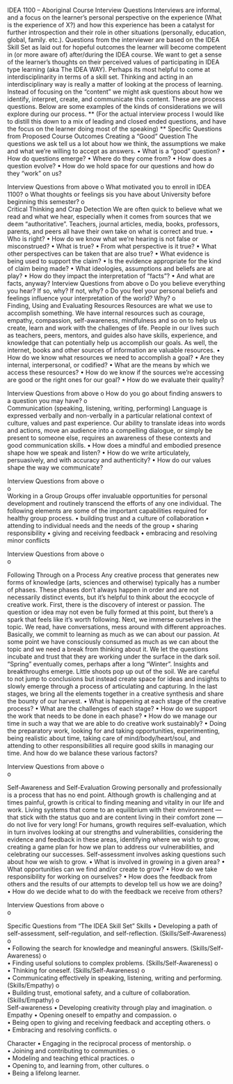 
IDEA 1100 – Aboriginal Course
Interview Questions
Interviews are informal, and a focus on the learner’s personal perspective on the experience (What is the experience of X?) and how this experience has been a catalyst for further introspection and their role in other situations (personally, education, global, family. etc.). Questions from the interviewer are based on the IDEA Skill Set as laid out for hopeful outcomes the learner will become competent in (or more aware of) after/during the IDEA course.  We want to get a sense of the learner’s thoughts on their perceived values of participating in IDEA type learning (aka The IDEA WAY).
Perhaps its most helpful to come at interdisciplinarity in terms of a skill set. Thinking and acting in an interdisciplinary way is really a matter of looking at the process of learning. Instead of focusing on the “content” we might ask questions about how we identify, interpret, create, and communicate this content. These are process questions. Below are some examples of the kinds of considerations we will explore during our process.
** (For the actual interview process I would like to distill this down to a mix of leading and closed ended questions, and have the focus on the learner doing most of the speaking) **
Specific Questions from Proposed Course Outcomes
Creating a “Good” Question
The questions we ask tell us a lot about how we think, the assumptions we make and what we’re willing to accept as answers.
•	What is a “good” question?
•	How do questions emerge?
•	Where do they come from?
•	How does a question evolve?
•	How do we hold space for our questions and how do they “work” on us?

Interview Questions from above
o	What motivated you to enroll in IDEA 1100?
o	What thoughts or feelings sis you have about University before beginning this semester?
o	
Critical Thinking and Crap Detection
We are often quick to believe what we read and what we hear, especially when it comes from sources that we deem “authoritative”. Teachers, journal articles, media, books, professors, parents, and peers all have their own take on what is correct and true.
•	Who is right? 
•	How do we know what we’re hearing is not false or misconstrued? 
•	What is true? 
•	From what perspective is it true? 
•	What other perspectives can be taken that are also true? 
•	What evidence is being used to support the claim?
•	Is the evidence appropriate for the kind of claim being made?
•	What ideologies, assumptions and beliefs are at play?
•	How do they impact the interpretation of “facts”?
•	And what are facts, anyway?
Interview Questions from above
o	Do you believe everything you hear? If so, why? If not, why?
o	Do you feel your personal beliefs and feelings influence your interpretation of the world? Why?
o	
Finding, Using and Evaluating Resources
Resources are what we use to accomplish something. We have internal resources such as courage, empathy, compassion, self-awareness, mindfulness and so on to help us create, learn and work with the challenges of life. People in our lives such as teachers, peers, mentors, and guides also have skills, experience, and knowledge that can potentially help us accomplish our goals. As well, the internet, books and other sources of information are valuable resources. 
•	How do we know what resources we need to accomplish a goal?
•	Are they internal, interpersonal, or codified?
•	What are the means by which we access these resources?
•	How do we know if the sources we’re accessing are good or the right ones for our goal?
•	How do we evaluate their quality?

Interview Questions from above
o	How do you go about finding answers to a question you may have?
o	
Communication (speaking, listening, writing, performing)
Language is expressed verbally and non-verbally in a particular relational context of culture, values and past experience. Our ability to translate ideas into words and actions, move an audience into a compelling dialogue, or simply be present to someone else, requires an awareness of these contexts and good communication skills. 
•	How does a mindful and embodied presence shape how we speak and listen?
•	How do we write articulately, persuasively, and with accuracy and authenticity?
•	How do our values shape the way we communicate?

Interview Questions from above
o	
o	
Working in a Group
Groups offer invaluable opportunities for personal development and routinely transcend the efforts of any one individual. The following elements are some of the important capabilities required for healthy group process.
•	building trust and a culture of collaboration
•	attending to individual needs and the needs of the group
•	sharing responsibility
•	giving and receiving feedback
•	embracing and resolving minor conflicts

Interview Questions from above
o	
o	

Following Through on a Process
Any creative process that generates new forms of knowledge (arts, sciences and otherwise) typically has a number of phases. These phases don’t always happen in order and are not necessarily distinct events, but it’s helpful to think about the ecocycle of creative work. First, there is the discovery of interest or passion. The question or idea may not even be fully formed at this point, but there’s a spark that feels like it’s worth following. Next, we immerse ourselves in the topic. We read, have conversations, mess around with different approaches. Basically, we commit to learning as much as we can about our passion. At some point we have consciously consumed as much as we can about the topic and we need a break from thinking about it. We let the questions incubate and trust that they are working under the surface in the dark soil. “Spring” eventually comes, perhaps after a long “Winter”. Insights and breakthroughs emerge. Little shoots pop up out of the soil. We are careful to not jump to conclusions but instead create space for ideas and insights to slowly emerge through a process of articulating and capturing. In the last stages, we bring all the elements together in a creative synthesis and share the bounty of our harvest.
•	What is happening at each stage of the creative process?
•	What are the challenges of each stage?
•	How do we support the work that needs to be done in each phase?
•	How do we manage our time in such a way that we are able to do creative work sustainably?
•	Doing the preparatory work, looking for and taking opportunities, experimenting, being realistic about time, taking care of mind/body/heart/soul, and attending to other responsibilities all require good skills in managing our time. And how do we balance these various factors?

Interview Questions from above
o	
o	

Self-Awareness and Self-Evaluation
Growing personally and professionally is a process that has no end point. Although growth is challenging and at times painful, growth is critical to finding meaning and vitality in our life and work. Living systems that come to an equilibrium with their environment — that stick with the status quo and are content living in their comfort zone — do not live for very long! For humans, growth requires self-evaluation, which in turn involves looking at our strengths and vulnerabilities, considering the evidence and feedback in these areas, identifying where we wish to grow, creating a game plan for how we plan to address our vulnerabilities, and celebrating our successes. Self-assessment involves asking questions such about how we wish to grow.
•	What is involved in growing in a given area?
•	What opportunities can we find and/or create to grow?
•	How do we take responsibility for working on ourselves?
•	How does the feedback from others and the results of our attempts to develop tell us how we are doing?
•	How do we decide what to do with the feedback we receive from others?

Interview Questions from above
o	
o	

Specific Questions from “The IDEA Skill Set”
Skills
•	Developing a path of self-assessment, self-regulation, and self-reflection. (Skills/Self-Awareness)
o	
•	Following the search for knowledge and meaningful answers. (Skills/Self-Awareness)
o	
•	Finding useful solutions to complex problems. (Skills/Self-Awareness)
o	
•	Thinking for oneself. (Skills/Self-Awareness)
o	
•	Communicating effectively in speaking, listening, writing and performing. (Skills/Empathy)
o	
•	Building trust, emotional safety, and a culture of collaboration. (Skills/Empathy)
o	
Self-awareness
•	Developing creativity through play and imagination.
o	
Empathy
•	Opening oneself to empathy and compassion.
o	
•	Being open to giving and receiving feedback and accepting others.
o	
•	Embracing and resolving conflicts.
o	

Character
•	Engaging in the reciprocal process of mentorship.
o	
•	Joining and contributing to communities.
o	
•	Modeling and teaching ethical practices.
o	
•	Opening to, and learning from, other cultures.
o	
•	Being a lifelong learner. 
